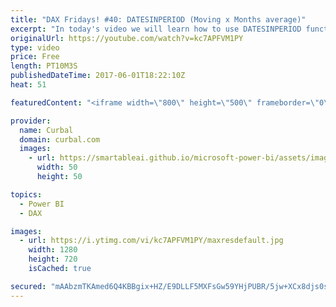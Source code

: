 ```yaml
---
title: "DAX Fridays! #40: DATESINPERIOD (Moving x Months average)"
excerpt: "In today's video we will learn how to use DATESINPERIOD function using Moving Average calculation.  First we will explain what a Moving average 3 months is and how it is calculated.  Later on we will build a measure that will explain how datesinperiod is used.   EXCEL SURVEY: https://1drv.ms/xs/s!Ar8CDNp8cGTcgjaHonN82T8I1jQT"
originalUrl: https://youtube.com/watch?v=kc7APFVM1PY
type: video
price: Free
length: PT10M3S
publishedDateTime: 2017-06-01T18:22:10Z
heat: 51

featuredContent: "<iframe width=\"800\" height=\"500\" frameborder=\"0\" src=\"https://www.youtube.com/embed/kc7APFVM1PY\" allow=\"accelerometer; autoplay; encrypted-media; gyroscope; picture-in-picture\" allowfullscreen></iframe>"

provider:
  name: Curbal
  domain: curbal.com
  images:
    - url: https://smartableai.github.io/microsoft-power-bi/assets/images/organizations/curbal.com-50x50.jpg
      width: 50
      height: 50

topics:
  - Power BI
  - DAX

images:
  - url: https://i.ytimg.com/vi/kc7APFVM1PY/maxresdefault.jpg
    width: 1280
    height: 720
    isCached: true

secured: "mAAbzmTKAmed6Q4KBBgix+HZ/E9DLLF5MXFsGw59YHjPUBR/5jw+XCx8djs0soXVIB6O8g5nhDHM3QVCeWAonuV5Qcgb9YjhlAOe1lqHQ6WkHoBMIDow+qIQKTWgqzWQekdJKndprnNZ0IJu4NECJgBf/U3Kqq82T0UgI90Rtpdgu+LgOUuAYtNL91PriPWgT6cLUbIKvTn6szpHejSnWJNBB2rdkp7GTw2b88wPHHPrD3d3+ksCiYerhXXxBvWYJhEJxkJDME95bjElWxyvmzT2pzdz4kxn+YSNBqb7yffizQLDHW2QQoZsCltP9GbVrRcOiiUpw0cG5cEURvQ1PqYowdK7VDZujBwry6o3xcWCa9hbG8aWvKvV5RWMArEWm8c/oFwRyGaSoVaC8v2LTFLBowXLu5Ak7UyA9AOxj+c=;hDQDXwZDne8raj1HTnmyiQ=="
---
```


